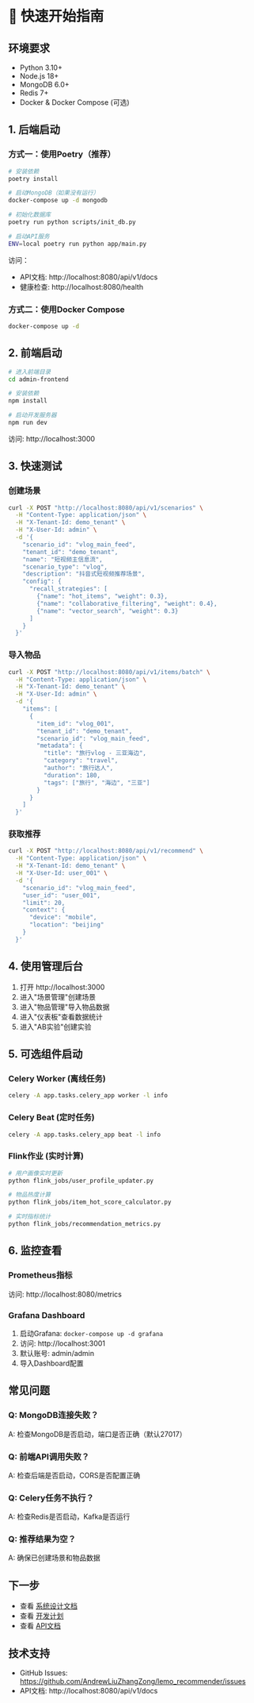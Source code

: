 # 🚀 快速开始指南

## 环境要求

- Python 3.10+
- Node.js 18+
- MongoDB 6.0+
- Redis 7+
- Docker & Docker Compose (可选)

## 1. 后端启动

### 方式一：使用Poetry（推荐）

```bash
# 安装依赖
poetry install

# 启动MongoDB（如果没有运行）
docker-compose up -d mongodb

# 初始化数据库
poetry run python scripts/init_db.py

# 启动API服务
ENV=local poetry run python app/main.py
```

访问：
- API文档: http://localhost:8080/api/v1/docs
- 健康检查: http://localhost:8080/health

### 方式二：使用Docker Compose

```bash
docker-compose up -d
```

## 2. 前端启动

```bash
# 进入前端目录
cd admin-frontend

# 安装依赖
npm install

# 启动开发服务器
npm run dev
```

访问: http://localhost:3000

## 3. 快速测试

### 创建场景

```bash
curl -X POST "http://localhost:8080/api/v1/scenarios" \
  -H "Content-Type: application/json" \
  -H "X-Tenant-Id: demo_tenant" \
  -H "X-User-Id: admin" \
  -d '{
    "scenario_id": "vlog_main_feed",
    "tenant_id": "demo_tenant",
    "name": "短视频主信息流",
    "scenario_type": "vlog",
    "description": "抖音式短视频推荐场景",
    "config": {
      "recall_strategies": [
        {"name": "hot_items", "weight": 0.3},
        {"name": "collaborative_filtering", "weight": 0.4},
        {"name": "vector_search", "weight": 0.3}
      ]
    }
  }'
```

### 导入物品

```bash
curl -X POST "http://localhost:8080/api/v1/items/batch" \
  -H "Content-Type: application/json" \
  -H "X-Tenant-Id: demo_tenant" \
  -H "X-User-Id: admin" \
  -d '{
    "items": [
      {
        "item_id": "vlog_001",
        "tenant_id": "demo_tenant",
        "scenario_id": "vlog_main_feed",
        "metadata": {
          "title": "旅行vlog - 三亚海边",
          "category": "travel",
          "author": "旅行达人",
          "duration": 180,
          "tags": ["旅行", "海边", "三亚"]
        }
      }
    ]
  }'
```

### 获取推荐

```bash
curl -X POST "http://localhost:8080/api/v1/recommend" \
  -H "Content-Type: application/json" \
  -H "X-Tenant-Id: demo_tenant" \
  -H "X-User-Id: user_001" \
  -d '{
    "scenario_id": "vlog_main_feed",
    "user_id": "user_001",
    "limit": 20,
    "context": {
      "device": "mobile",
      "location": "beijing"
    }
  }'
```

## 4. 使用管理后台

1. 打开 http://localhost:3000
2. 进入"场景管理"创建场景
3. 进入"物品管理"导入物品数据
4. 进入"仪表板"查看数据统计
5. 进入"AB实验"创建实验

## 5. 可选组件启动

### Celery Worker (离线任务)

```bash
celery -A app.tasks.celery_app worker -l info
```

### Celery Beat (定时任务)

```bash
celery -A app.tasks.celery_app beat -l info
```

### Flink作业 (实时计算)

```bash
# 用户画像实时更新
python flink_jobs/user_profile_updater.py

# 物品热度计算
python flink_jobs/item_hot_score_calculator.py

# 实时指标统计
python flink_jobs/recommendation_metrics.py
```

## 6. 监控查看

### Prometheus指标

访问: http://localhost:8080/metrics

### Grafana Dashboard

1. 启动Grafana: `docker-compose up -d grafana`
2. 访问: http://localhost:3001
3. 默认账号: admin/admin
4. 导入Dashboard配置

## 常见问题

### Q: MongoDB连接失败？
A: 检查MongoDB是否启动，端口是否正确（默认27017）

### Q: 前端API调用失败？
A: 检查后端是否启动，CORS是否配置正确

### Q: Celery任务不执行？
A: 检查Redis是否启动，Kafka是否运行

### Q: 推荐结果为空？
A: 确保已创建场景和物品数据

## 下一步

- 查看 [系统设计文档](docs/系统设计.md)
- 查看 [开发计划](docs/开发计划.md)
- 查看 [API文档](http://localhost:8080/api/v1/docs)

## 技术支持

- GitHub Issues: https://github.com/AndrewLiuZhangZong/lemo_recommender/issues
- API文档: http://localhost:8080/api/v1/docs
